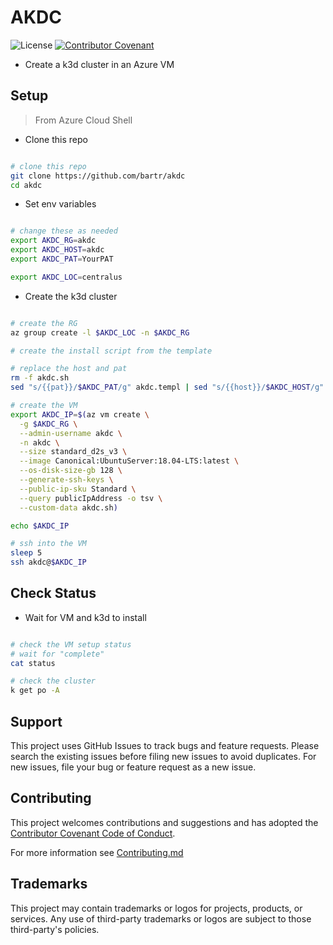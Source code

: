# AKDC

![License](https://img.shields.io/badge/license-MIT-green.svg)
[![Contributor Covenant](https://img.shields.io/badge/Contributor%20Covenant-2.1-4baaaa.svg)](code_of_conduct.md)

- Create a k3d cluster in an Azure VM

## Setup

> From Azure Cloud Shell

- Clone this repo

```bash

# clone this repo
git clone https://github.com/bartr/akdc
cd akdc

```

- Set env variables

```bash

# change these as needed
export AKDC_RG=akdc
export AKDC_HOST=akdc
export AKDC_PAT=YourPAT

export AKDC_LOC=centralus

```

- Create the k3d cluster

```bash

# create the RG
az group create -l $AKDC_LOC -n $AKDC_RG

# create the install script from the template

# replace the host and pat
rm -f akdc.sh
sed "s/{{pat}}/$AKDC_PAT/g" akdc.templ | sed "s/{{host}}/$AKDC_HOST/g" > akdc.sh

# create the VM
export AKDC_IP=$(az vm create \
  -g $AKDC_RG \
  --admin-username akdc \
  -n akdc \
  --size standard_d2s_v3 \
  --image Canonical:UbuntuServer:18.04-LTS:latest \
  --os-disk-size-gb 128 \
  --generate-ssh-keys \
  --public-ip-sku Standard \
  --query publicIpAddress -o tsv \
  --custom-data akdc.sh)

echo $AKDC_IP

# ssh into the VM
sleep 5
ssh akdc@$AKDC_IP

```

## Check Status

- Wait for VM and k3d to install

```bash

# check the VM setup status
# wait for "complete"
cat status

# check the cluster
k get po -A

```

## Support

This project uses GitHub Issues to track bugs and feature requests. Please search the existing issues before filing new issues to avoid duplicates.  For new issues, file your bug or feature request as a new issue.

## Contributing

This project welcomes contributions and suggestions and has adopted the [Contributor Covenant Code of Conduct](https://www.contributor-covenant.org/version/2/1/code_of_conduct.html).

For more information see [Contributing.md](./.github/CONTRIBUTING.md)

## Trademarks

This project may contain trademarks or logos for projects, products, or services. Any use of third-party trademarks or logos are subject to those third-party's policies.
